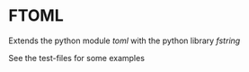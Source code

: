 # FTOML

Extends the python module _toml_ with the python library _fstring_

See the test-files for some examples
